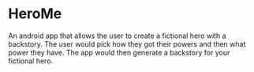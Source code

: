 # HeroMe

An android app that allows the user to create a fictional hero with a backstory. The user would pick how they got their powers and then 
what power they have. The app would then generate a backstory for your fictional hero.
